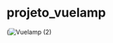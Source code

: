 ﻿# projeto_vuelamp


(![Vuelamp (2)](https://user-images.githubusercontent.com/82975004/181135518-4320c7b6-db18-48dd-9572-7ff6b5039823.png)
